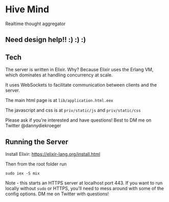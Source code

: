 # Hive Mind
Realtime thought aggregator

## Need design help!! :) :) :)

## Tech

The server is written in Elixir. Why? Because Elixir uses the Erlang VM, which dominates at handling concurrency at scale.

It uses WebSockets to facilitate communication between clients and the server.

The main html page is at `lib/application.html.eex`

The javascript and css is at `priv/static/js` and `priv/static/css`

Please ask if you're interested and have questions! Best to DM me on Twitter @dannydiekroeger


## Running the Server

Install Elixir: https://elixir-lang.org/install.html

Then from the root folder run
```
sudo iex -S mix
```

Note - this starts an HTTPS server at localhost port 443. If you want to run locally without `sudo` or HTTPS, you'll need to mess around with some of the config options. DM me on Twitter with questions!
